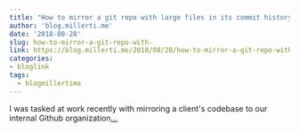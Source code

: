 ```yaml
---
title: "How to mirror a git repo with large files in its commit history"
author: 'blog.millerti.me'
date: '2018-08-28'
slug: how-to-mirror-a-git-repo-with-
link: https://blog.millerti.me/2018/08/28/how-to-mirror-a-git-repo-with-large-files-in-its-commit-history/
categories:
- bloglink
tags:
  - blogmillertime
---
```


I was tasked at work recently with mirroring a client's codebase to our internal Github organization[... <i class="fas fa-external-link-alt"></i>](https://blog.millerti.me/2018/08/28/how-to-mirror-a-git-repo-with-large-files-in-its-commit-history/)

